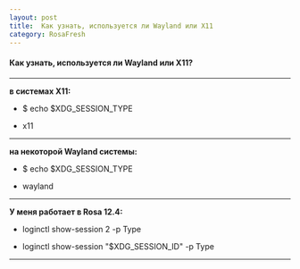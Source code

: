 ```yaml
---
layout: post
title:  Как узнать, используется ли Wayland или X11
category: RosaFresh
---
```


#### Как узнать, используется ли Wayland или X11?

---

**в системах X11:**

- $ echo $XDG_SESSION_TYPE

- x11

---

**на некоторой Wayland системы:**

- $ echo $XDG_SESSION_TYPE

- wayland

---

**У меня работает в Rosa 12.4:**

- loginctl show-session 2 -p Type


- loginctl show-session "$XDG_SESSION_ID" -p Type

---
